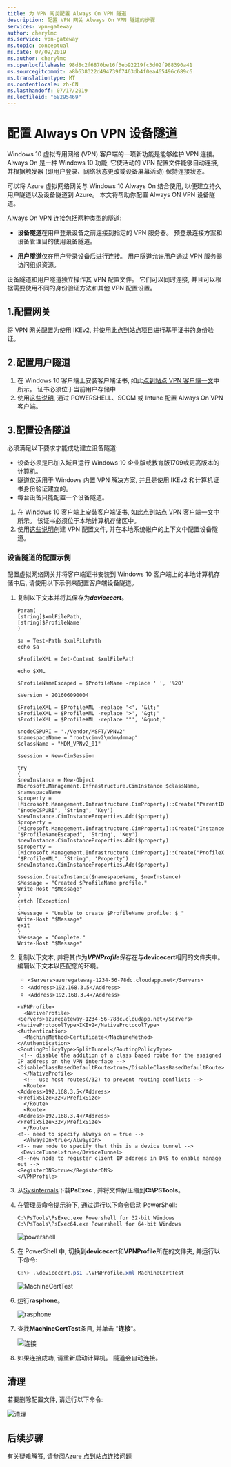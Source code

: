 ```yaml
---
title: 为 VPN 网关配置 Always On VPN 隧道
description: 配置 VPN 网关 Always On VPN 隧道的步骤
services: vpn-gateway
author: cherylmc
ms.service: vpn-gateway
ms.topic: conceptual
ms.date: 07/09/2019
ms.author: cherylmc
ms.openlocfilehash: 98d8c2f6870be16f3eb92219fc3d02f988390a41
ms.sourcegitcommit: a8b638322d494739f7463db4f0ea465496c689c6
ms.translationtype: MT
ms.contentlocale: zh-CN
ms.lasthandoff: 07/17/2019
ms.locfileid: "68295469"
---
```

# <a name="configure-an-always-on-vpn-device-tunnel"></a>配置 Always On VPN 设备隧道

Windows 10 虚拟专用网络 (VPN) 客户端的一项新功能是能够维护 VPN 连接。 Always On 是一种 Windows 10 功能, 它使活动的 VPN 配置文件能够自动连接, 并根据触发器 (即用户登录、网络状态更改或设备屏幕活动) 保持连接状态。

可以将 Azure 虚拟网络网关与 Windows 10 Always On 结合使用, 以便建立持久用户隧道以及设备隧道到 Azure。 本文将帮助你配置 Always ON VPN 设备隧道。

Always On VPN 连接包括两种类型的隧道:

* **设备隧道**在用户登录设备之前连接到指定的 VPN 服务器。 预登录连接方案和设备管理目的使用设备隧道。

* **用户隧道**仅在用户登录设备后进行连接。 用户隧道允许用户通过 VPN 服务器访问组织资源。

设备隧道和用户隧道独立操作其 VPN 配置文件。 它们可以同时连接, 并且可以根据需要使用不同的身份验证方法和其他 VPN 配置设置。

## <a name="1-configure-the-gateway"></a>1.配置网关

将 VPN 网关配置为使用 IKEv2, 并使用此[点到站点项目](vpn-gateway-howto-point-to-site-resource-manager-portal.md)进行基于证书的身份验证。

## <a name="2-configure-the-user-tunnel"></a>2.配置用户隧道

1. 在 Windows 10 客户端上安装客户端证书, 如此[点到站点 VPN 客户端一文](point-to-site-how-to-vpn-client-install-azure-cert.md)中所示。 证书必须位于当前用户存储中
2. 使用[这些说明](https://docs.microsoft.com/windows-server/remote/remote-access/vpn/always-on-vpn/deploy/vpn-deploy-client-vpn-connections), 通过 POWERSHELL、SCCM 或 Intune 配置 Always On VPN 客户端。

## <a name="3-configure-the-device-tunnel"></a>3.配置设备隧道

必须满足以下要求才能成功建立设备隧道:

* 设备必须是已加入域且运行 Windows 10 企业版或教育版1709或更高版本的计算机。
* 隧道仅适用于 Windows 内置 VPN 解决方案, 并且是使用 IKEv2 和计算机证书身份验证建立的。 
* 每台设备只能配置一个设备隧道。

1. 在 Windows 10 客户端上安装客户端证书, 如此[点到站点 VPN 客户端一文](point-to-site-how-to-vpn-client-install-azure-cert.md)中所示。 该证书必须位于本地计算机存储区中。
1. 使用[这些说明](https://docs.microsoft.com/windows-server/remote/remote-access/vpn/vpn-device-tunnel-config#vpn-device-tunnel-configuration)创建 VPN 配置文件, 并在本地系统帐户的上下文中配置设备隧道。

### <a name="configuration-example-for-device-tunnel"></a>设备隧道的配置示例

配置虚拟网络网关并将客户端证书安装到 Windows 10 客户端上的本地计算机存储中后, 请使用以下示例来配置客户端设备隧道。

1. 复制以下文本并将其保存为***devicecert***。

   ```
   Param(
   [string]$xmlFilePath,
   [string]$ProfileName
   )

   $a = Test-Path $xmlFilePath
   echo $a

   $ProfileXML = Get-Content $xmlFilePath

   echo $XML

   $ProfileNameEscaped = $ProfileName -replace ' ', '%20'

   $Version = 201606090004

   $ProfileXML = $ProfileXML -replace '<', '&lt;'
   $ProfileXML = $ProfileXML -replace '>', '&gt;'
   $ProfileXML = $ProfileXML -replace '"', '&quot;'

   $nodeCSPURI = './Vendor/MSFT/VPNv2'
   $namespaceName = "root\cimv2\mdm\dmmap"
   $className = "MDM_VPNv2_01"

   $session = New-CimSession

   try
   {
   $newInstance = New-Object Microsoft.Management.Infrastructure.CimInstance $className, $namespaceName
   $property = [Microsoft.Management.Infrastructure.CimProperty]::Create("ParentID", "$nodeCSPURI", 'String', 'Key')
   $newInstance.CimInstanceProperties.Add($property)
   $property = [Microsoft.Management.Infrastructure.CimProperty]::Create("InstanceID", "$ProfileNameEscaped", 'String', 'Key')
   $newInstance.CimInstanceProperties.Add($property)
   $property = [Microsoft.Management.Infrastructure.CimProperty]::Create("ProfileXML", "$ProfileXML", 'String', 'Property')
   $newInstance.CimInstanceProperties.Add($property)

   $session.CreateInstance($namespaceName, $newInstance)
   $Message = "Created $ProfileName profile."
   Write-Host "$Message"
   }
   catch [Exception]
   {
   $Message = "Unable to create $ProfileName profile: $_"
   Write-Host "$Message"
   exit
   }
   $Message = "Complete."
   Write-Host "$Message"
   ```
1. 复制以下文本, 并将其作为***VPNProfile***保存在与**devicecert**相同的文件夹中。 编辑以下文本以匹配您的环境。

   * `<Servers>azuregateway-1234-56-78dc.cloudapp.net</Servers>`
   * `<Address>192.168.3.5</Address>`
   * `<Address>192.168.3.4</Address>`

   ```
   <VPNProfile>  
     <NativeProfile>  
   <Servers>azuregateway-1234-56-78dc.cloudapp.net</Servers>  
   <NativeProtocolType>IKEv2</NativeProtocolType>  
   <Authentication>  
     <MachineMethod>Certificate</MachineMethod>  
   </Authentication>  
   <RoutingPolicyType>SplitTunnel</RoutingPolicyType>  
    <!-- disable the addition of a class based route for the assigned IP address on the VPN interface -->
   <DisableClassBasedDefaultRoute>true</DisableClassBasedDefaultRoute>  
     </NativeProfile> 
     <!-- use host routes(/32) to prevent routing conflicts -->  
     <Route>  
   <Address>192.168.3.5</Address>  
   <PrefixSize>32</PrefixSize>  
     </Route>  
     <Route>  
   <Address>192.168.3.4</Address>  
   <PrefixSize>32</PrefixSize>  
     </Route>  
   <!-- need to specify always on = true --> 
     <AlwaysOn>true</AlwaysOn> 
   <!-- new node to specify that this is a device tunnel -->  
    <DeviceTunnel>true</DeviceTunnel>
   <!--new node to register client IP address in DNS to enable manage out -->
   <RegisterDNS>true</RegisterDNS>
   </VPNProfile>
   ```
1. 从[Sysinternals](https://docs.microsoft.com/sysinternals/downloads/psexec)下载**PsExec** , 并将文件解压缩到**C:\PSTools**。
1. 在管理员命令提示符下, 通过运行以下命令启动 PowerShell:

   ```
   C:\PsTools\PsExec.exe Powershell for 32-bit Windows
   C:\PsTools\PsExec64.exe Powershell for 64-bit Windows
   ```

   ![powershell](./media/vpn-gateway-howto-always-on-device-tunnel/powershell.png)
1. 在 PowerShell 中, 切换到**devicecert**和**VPNProfile**所在的文件夹, 并运行以下命令:

   ```powershell
   C:\> .\devicecert.ps1 .\VPNProfile.xml MachineCertTest
   ```
   
   ![MachineCertTest](./media/vpn-gateway-howto-always-on-device-tunnel/machinecerttest.png)
1. 运行**rasphone**。

   ![rasphone](./media/vpn-gateway-howto-always-on-device-tunnel/rasphone.png)
1. 查找**MachineCertTest**条目, 并单击 "**连接**"。

   ![连接](./media/vpn-gateway-howto-always-on-device-tunnel/connect.png)
1. 如果连接成功, 请重新启动计算机。 隧道会自动连接。

## <a name="cleanup"></a>清理

若要删除配置文件, 请运行以下命令:

![清理](./media/vpn-gateway-howto-always-on-device-tunnel/cleanup.png)

## <a name="next-steps"></a>后续步骤

有关疑难解答, 请参阅[Azure 点到站点连接问题](vpn-gateway-troubleshoot-vpn-point-to-site-connection-problems.md)

